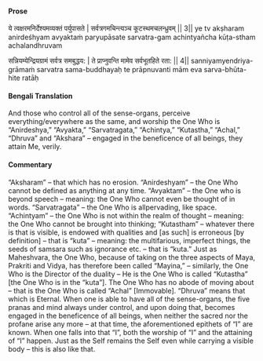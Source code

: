 #### Prose 

ये त्वक्षरमनिर्देश्यमव्यक्तं पर्युपासते |
सर्वत्रगमचिन्त्यञ्च कूटस्थमचलन्ध्रुवम् || 3||
ye tv akṣharam anirdeśhyam avyaktaṁ paryupāsate
sarvatra-gam achintyañcha kūṭa-stham achalandhruvam

सन्नियम्येन्द्रियग्रामं सर्वत्र समबुद्धय: |
ते प्राप्नुवन्ति मामेव सर्वभूतहिते रता: || 4||
sanniyamyendriya-grāmaṁ sarvatra sama-buddhayaḥ
te prāpnuvanti mām eva sarva-bhūta-hite ratāḥ

 #### Bengali Translation 

And those who control all of the sense-organs, perceive everything/everywhere as the same, and worship the One Who is “Anirdeshya,” “Avyakta,” “Sarvatragata,” “Achintya,” “Kutastha,” “Achal,” “Dhruva” and “Akshara” – engaged in the beneficence of all beings, they attain Me, verily.

 #### Commentary 

“Aksharam” – that which has no erosion. “Anirdeshyam” – the One Who cannot be defined as anything at any time. “Avyaktam” – the One who is beyond speech – meaning: the One Who cannot even be thought of in words. “Sarvatragata” – the One Who is allpervading, like space. “Achintyam” – the One Who is not within the realm of thought – meaning: the One Who cannot be brought into thinking; “Kutastham” – whatever there is that is visible, is endowed with qualities and [as such] is erroneous [by definition] – that is “kuta” – meaning: the multifarious, imperfect things, the seeds of samsara such as ignorance etc. – that is “kuta.” Just as Maheshvara, the One Who, because of taking on the three aspects of Maya, Prakriti and Vidya, has therefore been called “Mayina,” – similarly, the One Who is the Director of the duality – He is the One Who is called “Kutastha” [the One Who is in the “kuta”]. The One Who has no abode of moving about – that is the One Who is called “Achal” [Immovable]. “Dhruva” means that which is Eternal. When one is able to have all of the sense-organs, the five pranas and mind always under control, and upon doing that, becomes engaged in the beneficence of all beings, when neither the sacred nor the profane arise any more – at that time, the aforementioned epithets of “I” are known. When one falls into that “I”, both the worship of “I” and the attaining of “I” happen. Just as the Self remains the Self even while carrying a visible body – this is also like that.
